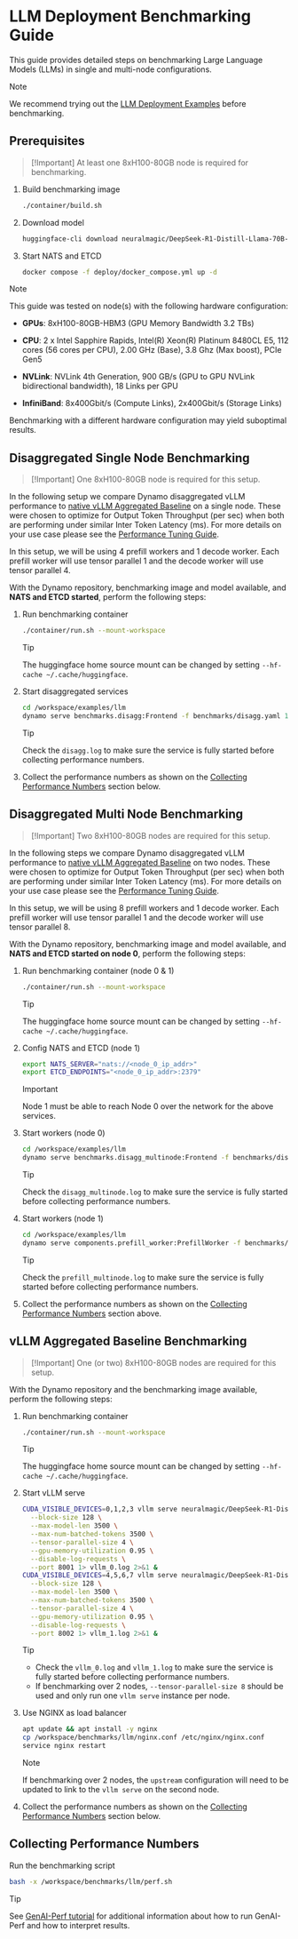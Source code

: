 <!--
SPDX-FileCopyrightText: Copyright (c) 2025 NVIDIA CORPORATION & AFFILIATES. All rights reserved.
SPDX-License-Identifier: Apache-2.0

Licensed under the Apache License, Version 2.0 (the "License");
you may not use this file except in compliance with the License.
You may obtain a copy of the License at

http://www.apache.org/licenses/LICENSE-2.0

Unless required by applicable law or agreed to in writing, software
distributed under the License is distributed on an "AS IS" BASIS,
WITHOUT WARRANTIES OR CONDITIONS OF ANY KIND, either express or implied.
See the License for the specific language governing permissions and
limitations under the License.
-->

# LLM Deployment Benchmarking Guide

This guide provides detailed steps on benchmarking Large Language Models (LLMs) in single and multi-node configurations.

> [!NOTE]
> We recommend trying out the [LLM Deployment Examples](./README.md) before benchmarking.

## Prerequisites

> [!Important] At least one 8xH100-80GB node is required for benchmarking.

1. Build benchmarking image

    ```bash
    ./container/build.sh
    ```

2. Download model

    ```bash
    huggingface-cli download neuralmagic/DeepSeek-R1-Distill-Llama-70B-FP8-dynamic
    ```

3. Start NATS and ETCD

    ```bash
    docker compose -f deploy/docker_compose.yml up -d
    ```

> [!NOTE]
> This guide was tested on node(s) with the following hardware configuration:
>
> * **GPUs**:
>   8xH100-80GB-HBM3 (GPU Memory Bandwidth 3.2 TBs)
>
> * **CPU**:
>   2 x Intel Sapphire Rapids, Intel(R) Xeon(R) Platinum 8480CL E5, 112 cores (56 cores per CPU), 2.00 GHz (Base), 3.8 Ghz (Max boost), PCIe Gen5
>
> * **NVLink**:
>   NVLink 4th Generation, 900 GB/s (GPU to GPU NVLink bidirectional bandwidth), 18 Links per GPU
>
> * **InfiniBand**:
>   8x400Gbit/s (Compute Links), 2x400Gbit/s (Storage Links)
>
> Benchmarking with a different hardware configuration may yield suboptimal results.


## Disaggregated Single Node Benchmarking

> [!Important] One 8xH100-80GB node is required for this setup.

In the following setup we compare Dynamo disaggregated vLLM performance to
[native vLLM Aggregated Baseline](#vllm-aggregated-baseline-benchmarking) on a single node. These were chosen to optimize
for Output Token Throughput (per sec) when both are performing under similar Inter Token Latency (ms).
For more details on your use case please see the [Performance Tuning Guide](/docs/guides/disagg_perf_tuning.md).

In this setup, we will be using 4 prefill workers and 1 decode worker.
Each prefill worker will use tensor parallel 1 and the decode worker will use tensor parallel 4.

With the Dynamo repository, benchmarking image and model available, and **NATS and ETCD started**, perform the following steps:

1. Run benchmarking container

    ```bash
    ./container/run.sh --mount-workspace
    ```

    > [!Tip]
    > The huggingface home source mount can be changed by setting `--hf-cache ~/.cache/huggingface`.

2. Start disaggregated services

    ```bash
    cd /workspace/examples/llm
    dynamo serve benchmarks.disagg:Frontend -f benchmarks/disagg.yaml 1> disagg.log 2>&1 &
    ```

    > [!Tip]
    > Check the `disagg.log` to make sure the service is fully started before collecting performance numbers.

3. Collect the performance numbers as shown on the [Collecting Performance Numbers](#collecting-performance-numbers) section below.

## Disaggregated Multi Node Benchmarking

> [!Important] Two 8xH100-80GB nodes are required for this setup.

In the following steps we compare Dynamo disaggregated vLLM performance to
[native vLLM Aggregated Baseline](#vllm-aggregated-baseline-benchmarking) on two nodes. These were chosen to optimize
for Output Token Throughput (per sec) when both are performing under similar Inter Token Latency (ms).
For more details on your use case please see the [Performance Tuning Guide](/docs/guides/disagg_perf_tuning.md).

In this setup, we will be using 8 prefill workers and 1 decode worker.
Each prefill worker will use tensor parallel 1 and the decode worker will use tensor parallel 8.

With the Dynamo repository, benchmarking image and model available, and **NATS and ETCD started on node 0**, perform the following steps:

1. Run benchmarking container (node 0 & 1)

    ```bash
    ./container/run.sh --mount-workspace
    ```

    > [!Tip]
    > The huggingface home source mount can be changed by setting `--hf-cache ~/.cache/huggingface`.

2. Config NATS and ETCD (node 1)

    ```bash
    export NATS_SERVER="nats://<node_0_ip_addr>"
    export ETCD_ENDPOINTS="<node_0_ip_addr>:2379"
    ```

    > [!Important]
    > Node 1 must be able to reach Node 0 over the network for the above services.

3. Start workers (node 0)

    ```bash
    cd /workspace/examples/llm
    dynamo serve benchmarks.disagg_multinode:Frontend -f benchmarks/disagg_multinode.yaml 1> disagg_multinode.log 2>&1 &
    ```

    > [!Tip]
    > Check the `disagg_multinode.log` to make sure the service is fully started before collecting performance numbers.

4. Start workers (node 1)

    ```bash
    cd /workspace/examples/llm
    dynamo serve components.prefill_worker:PrefillWorker -f benchmarks/disagg_multinode.yaml 1> prefill_multinode.log 2>&1 &
    ```

    > [!Tip]
    > Check the `prefill_multinode.log` to make sure the service is fully started before collecting performance numbers.

5. Collect the performance numbers as shown on the [Collecting Performance Numbers](#collecting-performance-numbers) section above.

## vLLM Aggregated Baseline Benchmarking

> [!Important] One (or two) 8xH100-80GB nodes are required for this setup.

With the Dynamo repository and the benchmarking image available, perform the following steps:

1. Run benchmarking container

    ```bash
    ./container/run.sh --mount-workspace
    ```

    > [!Tip]
    > The huggingface home source mount can be changed by setting `--hf-cache ~/.cache/huggingface`.

2. Start vLLM serve

    ```bash
    CUDA_VISIBLE_DEVICES=0,1,2,3 vllm serve neuralmagic/DeepSeek-R1-Distill-Llama-70B-FP8-dynamic \
      --block-size 128 \
      --max-model-len 3500 \
      --max-num-batched-tokens 3500 \
      --tensor-parallel-size 4 \
      --gpu-memory-utilization 0.95 \
      --disable-log-requests \
      --port 8001 1> vllm_0.log 2>&1 &
    CUDA_VISIBLE_DEVICES=4,5,6,7 vllm serve neuralmagic/DeepSeek-R1-Distill-Llama-70B-FP8-dynamic \
      --block-size 128 \
      --max-model-len 3500 \
      --max-num-batched-tokens 3500 \
      --tensor-parallel-size 4 \
      --gpu-memory-utilization 0.95 \
      --disable-log-requests \
      --port 8002 1> vllm_1.log 2>&1 &
    ```

    > [!Tip]
    > * Check the `vllm_0.log` and `vllm_1.log` to make sure the service is fully started before collecting performance numbers.
    > * If benchmarking over 2 nodes, `--tensor-parallel-size 8` should be used and only run one `vllm serve` instance per node.

3. Use NGINX as load balancer

    ```bash
    apt update && apt install -y nginx
    cp /workspace/benchmarks/llm/nginx.conf /etc/nginx/nginx.conf
    service nginx restart
    ```

    > [!Note]
    > If benchmarking over 2 nodes, the `upstream` configuration will need to be updated to link to the `vllm serve` on the second node.

4. Collect the performance numbers as shown on the [Collecting Performance Numbers](#collecting-performance-numbers) section below.

## Collecting Performance Numbers

Run the benchmarking script

```bash
bash -x /workspace/benchmarks/llm/perf.sh
```

> [!Tip]
> See [GenAI-Perf tutorial](https://github.com/triton-inference-server/perf_analyzer/blob/main/genai-perf/docs/tutorial.md)
> for additional information about how to run GenAI-Perf and how to interpret results.
